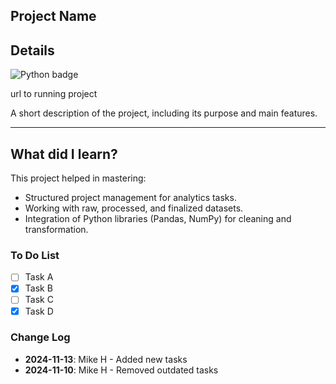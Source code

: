 ## Project Name

## Details

![Python badge](https://img.shields.io/badge/Python-3776AB?style=for-the-badge&logo=python&logoColor=white)

url to running project

A short description of the project, including its purpose and main features.

---

## What did I learn?

This project helped in mastering:

- Structured project management for analytics tasks.
- Working with raw, processed, and finalized datasets.
- Integration of Python libraries (Pandas, NumPy) for cleaning and transformation.

### To Do List

- [ ] Task A
- [x] Task B
- [ ] Task C
- [x] Task D

### Change Log

- **2024-11-13**: Mike H - Added new tasks
- **2024-11-10**: Mike H - Removed outdated tasks
